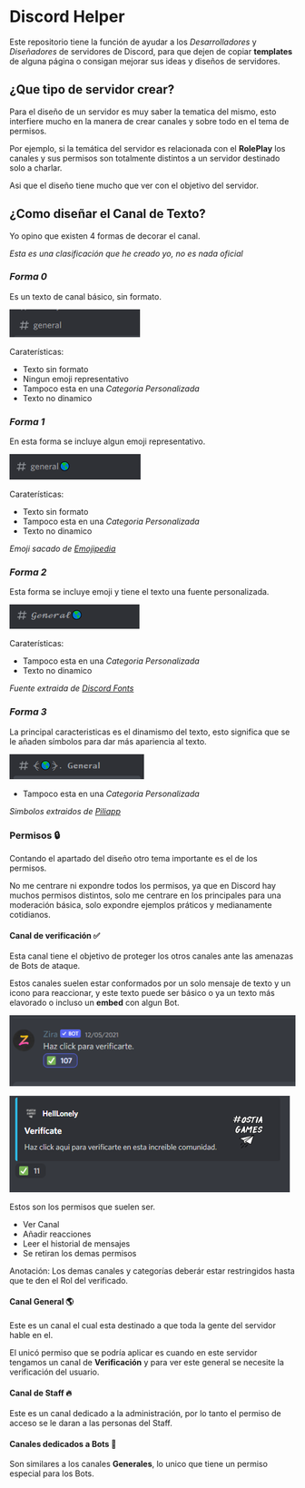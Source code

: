 # Discord Helper


Este repositorio tiene la función de ayudar a los _Desarrolladores_ y _Diseñadores_ de servidores de Discord, para que dejen de copiar **templates** de alguna página o consigan mejorar sus ideas y diseños de servidores.


## ¿Que tipo de servidor crear?

Para el diseño de un servidor es muy saber la tematica del mismo, esto interfiere mucho en la manera de crear canales y sobre todo en el tema de permisos.

Por ejemplo, si la temática del servidor es relacionada con el **RolePlay** los canales y sus permisos son totalmente distintos a un servidor destinado solo a charlar.

Asi que el diseño tiene mucho que ver con el objetivo del servidor.

##  ¿Como diseñar el **Canal de Texto**?

Yo opino que existen 4 formas de decorar el canal.

_Esta es una clasificación que he creado yo, no es nada oficial_

### _Forma 0_

Es un texto de canal básico, sin formato.

![forme0](img/forme0.png)

Caraterísticas:

+   Texto sin formato
+   Ningun emoji representativo
+   Tampoco esta en una _Categoria Personalizada_
+   Texto no dinamico



###  _Forma 1_

En esta forma se incluye algun emoji representativo.

![forme1](img/forme1.png)

Caraterísticas:

+   Texto sin formato
+   Tampoco esta en una _Categoria Personalizada_
+   Texto no dinamico


_Emoji sacado de [Emojipedia](https://emojipedia.org/es/)_

### _Forma 2_

Esta forma se incluye emoji y tiene el texto una fuente personalizada.

![forme2](img/forme2.png)

Caraterísticas:

+   Tampoco esta en una _Categoria Personalizada_
+   Texto no dinamico

_Fuente extraida de [Discord Fonts](https://lingojam.com/DiscordFonts)_

### _Forma 3_

La principal caracteristicas es el dinamismo del texto, esto significa que se le añaden símbolos para dar más apariencia al texto.

![forme3](img/forme3.png)

+   Tampoco esta en una _Categoria Personalizada_

_Simbolos extraidos de [Piliapp](https://es.piliapp.com/symbol/)_

### Permisos 🔒

Contando el apartado del diseño otro tema importante es el de los permisos.

No me centrare ni expondre todos los permisos, ya que en Discord hay muchos permisos distintos, solo me centrare en los principales para una moderación básica, solo expondre ejemplos práticos y medianamente cotidianos.

#### Canal de verificación ✅

Esta canal tiene el objetivo de proteger los otros canales ante las amenazas de Bots de ataque.

Estos canales suelen estar conformados por un solo mensaje de texto y un icono para reaccionar, y este texto puede ser básico o ya un texto más elavorado o incluso un **embed** con algun Bot.

![text1](img/text1.png)

![text1](img/text2.png)

Estos son los permisos que suelen ser.

+   Ver Canal
+   Añadir reacciones
+   Leer el historial de mensajes
+   Se retiran los demas permisos

Anotación: Los demas canales y categorías deberár estar restringidos hasta que te den el Rol del verificado.


#### Canal General 🌎

Este es un canal el cual esta destinado a que toda la gente del servidor hable en el.

El unicó permiso que se podría aplicar es cuando en este servidor tengamos un canal de **Verificación** y para ver este general se necesite la verificación del usuario.

#### Canal de Staff 🔥

Este es un canal dedicado a la administración, por lo tanto el permiso de acceso se le daran a las personas del Staff.

#### Canales dedicados a Bots 🤖

Son similares a los canales **Generales**, lo unico que tiene un permiso especial para los Bots.
